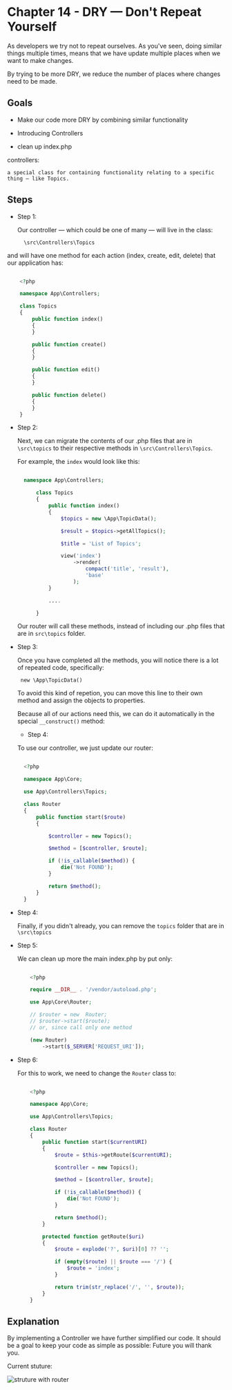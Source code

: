 # Chapter 14 - DRY — Don't Repeat Yourself

As developers we try not to repeat ourselves. As you've seen, doing similar things multiple times, means that we have update multiple places when we want to make changes.

By trying to be more DRY, we reduce the number of places where changes need to be made.

## Goals

- Make our code more DRY by combining similar functionality

- Introducing Controllers

- clean up index.php

controllers:

    a special class for containing functionality relating to a specific thing — like Topics.

## Steps

- Step 1:

  Our controller — which could be one of many — will live in the class:

        \src\Controllers\Topics

and will have one method for each action (index, create, edit, delete) that our application has:

```php

    <?php

    namespace App\Controllers;

    class Topics
    {
        public function index()
        {
        }

        public function create()
        {
        }

        public function edit()
        {
        }

        public function delete()
        {
        }
    }
```

- Step 2:

  Next, we can migrate the contents of our .php files that are in `\src\topics` to their respective methods in `\src\Controllers\Topics`.

  For example, the `index` would look like this:

  ```php

    namespace App\Controllers;

        class Topics
        {
            public function index()
            {
                $topics = new \App\TopicData();

                $result = $topics->getAllTopics();

                $title = 'List of Topics';

                view('index')
                    ->render(
                        compact('title', 'result'),
                        'base'
                    );
            }

            ....

        }

  ```

  Our router will call these methods, instead of including our .php files that are in `src\topics` folder.

- Step 3:

  Once you have completed all the methods, you will notice there is a lot of repeated code, specifically:

  ` new \App\TopicData()`

  To avoid this kind of repetion, you can move this line to their own method and assign the objects to properties.

  Because all of our actions need this, we can do it automatically in the special `__construct()` method:

  - Step 4:

  To use our controller, we just update our router:

  ```php

    <?php

    namespace App\Core;

    use App\Controllers\Topics;

    class Router
    {
        public function start($route)
        {

            $controller = new Topics();

            $method = [$controller, $route];

            if (!is_callable($method)) {
                die('Not FOUND');
            }

            return $method();
        }
    }

  ```

- Step 4:

  Finally, if you didn't already, you can remove the `topics` folder that are in `\src\topics`

- Step 5:

  We can clean up more the main index.php by put only:

  ```php

      <?php

      require __DIR__ . '/vendor/autoload.php';

      use App\Core\Router;

      // $router = new  Router;
      // $router->start($route);
      // or, since call only one method

      (new Router)
          ->start($_SERVER['REQUEST_URI']);

  ```

- Step 6:

  For this to work, we need to change the `Router` class to:

  ```php

      <?php

      namespace App\Core;

      use App\Controllers\Topics;

      class Router
      {
          public function start($currentURI)
          {
              $route = $this->getRoute($currentURI);

              $controller = new Topics();

              $method = [$controller, $route];

              if (!is_callable($method)) {
                  die('Not FOUND');
              }

              return $method();
          }

          protected function getRoute($uri)
          {
              $route = explode('?', $uri)[0] ?? '';

              if (empty($route) || $route === '/') {
                  $route = 'index';
              }

              return trim(str_replace('/', '', $route));
          }
      }
  ```

## Explanation

By implementing a Controller we have further simplified our code. It should be a goal to keep your code as simple as possible: Future you will thank you.

Current stuture:

![struture with router](ch14_dry_struture.png 'current with router')
